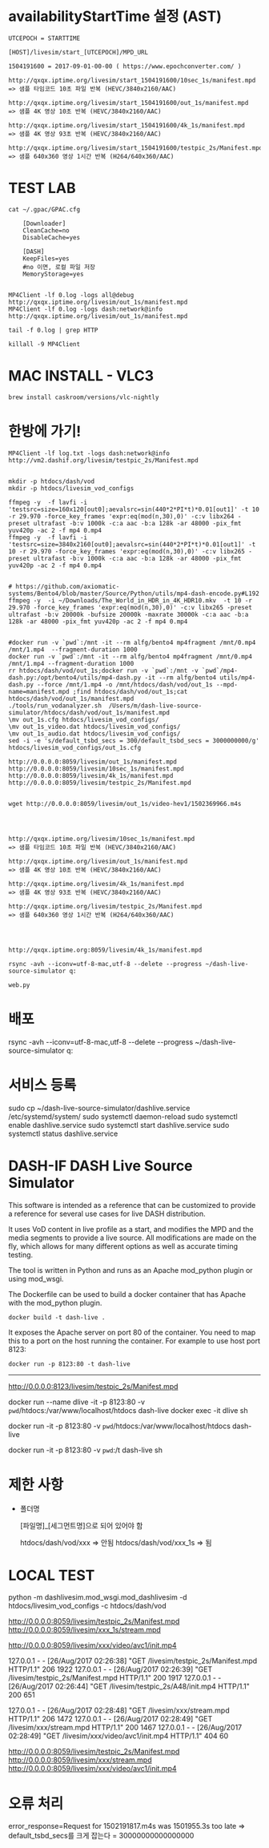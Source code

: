 # availabilityStartTime 설정 (AST)

    UTCEPOCH = STARTTIME

    [HOST]/livesim/start_[UTCEPOCH]/MPD_URL

    1504191600 = 2017-09-01-00-00 ( https://www.epochconverter.com/ )

    http://qxqx.iptime.org/livesim/start_1504191600/10sec_1s/manifest.mpd
    => 샘플 타임코드 10초 파일 반복 (HEVC/3840x2160/AAC)

    http://qxqx.iptime.org/livesim/start_1504191600/out_1s/manifest.mpd
    => 샘플 4K 영상 10초 반복 (HEVC/3840x2160/AAC)

    http://qxqx.iptime.org/livesim/start_1504191600/4k_1s/manifest.mpd
    => 샘플 4K 영상 93초 반복 (HEVC/3840x2160/AAC)

    http://qxqx.iptime.org/livesim/start_1504191600/testpic_2s/Manifest.mpd
    => 샘플 640x360 영상 1시간 반복 (H264/640x360/AAC)




# TEST LAB

    cat ~/.gpac/GPAC.cfg
    
        [Downloader]
        CleanCache=no
        DisableCache=yes
        
        [DASH]
        KeepFiles=yes
        #no 이면, 로컬 파일 저장
        MemoryStorage=yes   


    MP4Client -lf 0.log -logs all@debug http://qxqx.iptime.org/livesim/out_1s/manifest.mpd 
    MP4Client -lf 0.log -logs dash:network@info http://qxqx.iptime.org/livesim/out_1s/manifest.mpd
    
    tail -f 0.log | grep HTTP
    
    killall -9 MP4Client 

# MAC INSTALL - VLC3

    brew install caskroom/versions/vlc-nightly

# 한방에 가기!

    MP4Client -lf log.txt -logs dash:network@info http://vm2.dashif.org/livesim/testpic_2s/Manifest.mpd


    mkdir -p htdocs/dash/vod
    mkdir -p htdocs/livesim_vod_configs
    
    ffmpeg -y  -f lavfi -i 'testsrc=size=160x120[out0];aevalsrc=sin(440*2*PI*t)*0.01[out1]' -t 10 -r 29.970 -force_key_frames 'expr:eq(mod(n,30),0)' -c:v libx264 -preset ultrafast -b:v 1000k -c:a aac -b:a 128k -ar 48000 -pix_fmt yuv420p -ac 2 -f mp4 0.mp4
    ffmpeg -y  -f lavfi -i 'testsrc=size=3840x2160[out0];aevalsrc=sin(440*2*PI*t)*0.01[out1]' -t 10 -r 29.970 -force_key_frames 'expr:eq(mod(n,30),0)' -c:v libx265 -preset ultrafast -b:v 1000k -c:a aac -b:a 128k -ar 48000 -pix_fmt yuv420p -ac 2 -f mp4 0.mp4
    
    
    # https://github.com/axiomatic-systems/Bento4/blob/master/Source/Python/utils/mp4-dash-encode.py#L192
    ffmpeg -y  -i ~/Downloads/The_World_in_HDR_in_4K_HDR10.mkv  -t 10 -r 29.970 -force_key_frames 'expr:eq(mod(n,30),0)' -c:v libx265 -preset ultrafast -b:v 20000k -bufsize 20000k -maxrate 30000k -c:a aac -b:a 128k -ar 48000 -pix_fmt yuv420p -ac 2 -f mp4 0.mp4
    
    
    #docker run -v `pwd`:/mnt -it --rm alfg/bento4 mp4fragment /mnt/0.mp4 /mnt/1.mp4  --fragment-duration 1000
    docker run -v `pwd`:/mnt -it --rm alfg/bento4 mp4fragment /mnt/0.mp4 /mnt/1.mp4 --fragment-duration 1000
    rr htdocs/dash/vod/out_1s;docker run -v `pwd`:/mnt -v `pwd`/mp4-dash.py:/opt/bento4/utils/mp4-dash.py -it --rm alfg/bento4 utils/mp4-dash.py --force /mnt/1.mp4 -o /mnt/htdocs/dash/vod/out_1s --mpd-name=manifest.mpd ;find htdocs/dash/vod/out_1s;cat htdocs/dash/vod/out_1s/manifest.mpd
    ./tools/run_vodanalyzer.sh  /Users/m/dash-live-source-simulator/htdocs/dash/vod/out_1s/manifest.mpd 
    \mv out_1s.cfg htdocs/livesim_vod_configs/
    \mv out_1s_video.dat htdocs/livesim_vod_configs/
    \mv out_1s_audio.dat htdocs/livesim_vod_configs/
    sed -i -e 's/default_tsbd_secs = 300/default_tsbd_secs = 3000000000/g' htdocs/livesim_vod_configs/out_1s.cfg
    
    http://0.0.0.0:8059/livesim/out_1s/manifest.mpd
    http://0.0.0.0:8059/livesim/10sec_1s/manifest.mpd
    http://0.0.0.0:8059/livesim/4k_1s/manifest.mpd
    http://0.0.0.0:8059/livesim/testpic_2s/Manifest.mpd
    
    
    wget http://0.0.0.0:8059/livesim/out_1s/video-hev1/1502369966.m4s
    


    
    http://qxqx.iptime.org/livesim/10sec_1s/manifest.mpd
    => 샘플 타임코드 10초 파일 반복 (HEVC/3840x2160/AAC)

    http://qxqx.iptime.org/livesim/out_1s/manifest.mpd
    => 샘플 4K 영상 10초 반복 (HEVC/3840x2160/AAC)
    
    http://qxqx.iptime.org/livesim/4k_1s/manifest.mpd
    => 샘플 4K 영상 93초 반복 (HEVC/3840x2160/AAC)
    
    http://qxqx.iptime.org/livesim/testpic_2s/Manifest.mpd
    => 샘플 640x360 영상 1시간 반복 (H264/640x360/AAC)
    

    
    
    http://qxqx.iptime.org:8059/livesim/4k_1s/manifest.mpd

    rsync -avh --iconv=utf-8-mac,utf-8 --delete --progress ~/dash-live-source-simulator q:
    
    web.py


# 배포

rsync -avh --iconv=utf-8-mac,utf-8 --delete --progress ~/dash-live-source-simulator q:

# 서비스 등록

sudo cp ~/dash-live-source-simulator/dashlive.service /etc/systemd/system/
sudo systemctl daemon-reload
sudo systemctl enable dashlive.service
sudo systemctl start dashlive.service
sudo systemctl status dashlive.service

# DASH-IF DASH Live Source Simulator

This software is intended as a reference that can be customized to provide a reference
for several use cases for live DASH distribution.

It uses VoD content in live profile as a start, and modifies the MPD and the media
segments to provide a live source. All modifications are made on the fly, which allows
for many different options as well as accurate timing testing.

The tool is written in Python and runs as an Apache mod_python plugin or using mod_wsgi.

The Dockerfile can be used to build a docker container that has Apache with the mod_python
plugin.

    docker build -t dash-live .
    
It exposes the Apache server on port 80 of the container. You need to map this to a port
on the host running the container. For example to use host port 8123:

    docker run -p 8123:80 -t dash-live


-----------------------


http://0.0.0.0:8123/livesim/testpic_2s/Manifest.mpd

docker run --name dlive -it -p 8123:80 -v `pwd`/htdocs:/var/www/localhost/htdocs dash-live
docker exec -it dlive sh


docker run -it -p 8123:80 -v `pwd`/htdocs:/var/www/localhost/htdocs dash-live




docker run -it -p 8123:80 -v `pwd`:/t dash-live sh


# 제한 사항

- 폴더명

    [파일명]_[세그먼트명]으로 되어 있어야 함
    
    htdocs/dash/vod/xxx => 안됨
    htdocs/dash/vod/xxx_1s => 됨

# LOCAL TEST

python -m dashlivesim.mod_wsgi.mod_dashlivesim -d htdocs/livesim_vod_configs -c htdocs/dash/vod

http://0.0.0.0:8059/livesim/testpic_2s/Manifest.mpd
http://0.0.0.0:8059/livesim/xxx_1s/stream.mpd

http://0.0.0.0:8059/livesim/xxx/video/avc1/init.mp4


127.0.0.1 - - [26/Aug/2017 02:26:38] "GET /livesim/testpic_2s/Manifest.mpd HTTP/1.1" 206 1922
127.0.0.1 - - [26/Aug/2017 02:26:39] "GET /livesim/testpic_2s/Manifest.mpd HTTP/1.1" 200 1917
127.0.0.1 - - [26/Aug/2017 02:26:44] "GET /livesim/testpic_2s/A48/init.mp4 HTTP/1.1" 200 651

127.0.0.1 - - [26/Aug/2017 02:28:48] "GET /livesim/xxx/stream.mpd HTTP/1.1" 206 1472
127.0.0.1 - - [26/Aug/2017 02:28:49] "GET /livesim/xxx/stream.mpd HTTP/1.1" 200 1467
127.0.0.1 - - [26/Aug/2017 02:28:49] "GET /livesim/xxx/video/avc1/init.mp4 HTTP/1.1" 404 60


http://0.0.0.0:8059/livesim/testpic_2s/Manifest.mpd
http://0.0.0.0:8059/livesim/xxx/stream.mpd
http://0.0.0.0:8059/livesim/xxx/video/avc1/init.mp4

 
# 오류 처리

error_response=Request for 1502191817.m4s was 1501955.3s too late => default_tsbd_secs를 크게 잡는다 = 30000000000000000
